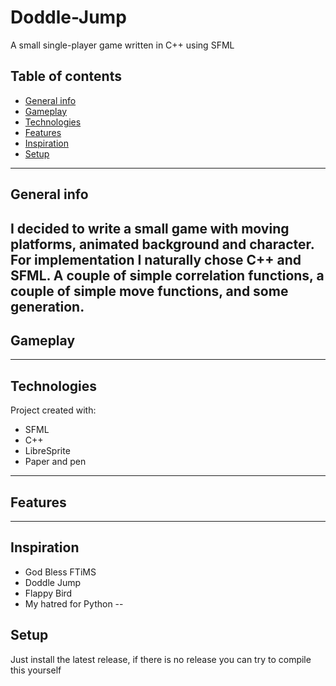 # Doddle-Jump
A small single-player game written in C++ using SFML 

## Table of contents
* [General info](#general-info)
* [Gameplay](#gameplay)
* [Technologies](#technologies)
* [Features](#features)
* [Inspiration](#inspiration)
* [Setup](#setup)
---

## General info
I decided to write a small game with moving platforms, animated background and character. For implementation I naturally chose C++ and SFML. A couple of simple correlation functions, a couple of simple move functions, and some generation.
---
## Gameplay
---
## Technologies
Project created with:
* SFML
* C++
* LibreSprite
* Paper and pen 
---
## Features
---
## Inspiration
- God Bless FTiMS
- Doddle Jump
- Flappy Bird
- My hatred for Python
--
## Setup
Just install the latest release, if there is no release you can try to compile this yourself

